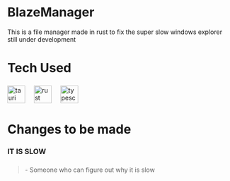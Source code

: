 # BlazeManager
<p align="left">This is a file manager made in rust to fix the super slow windows explorer still under development</p>

<h1 align="left">Tech Used</h1>

###

<div align="left">
  <img src="https://skillicons.dev/icons?i=tauri" height="40" alt="tauri logo"  />
  <img width="12" />
  <img src="https://skillicons.dev/icons?i=rust" height="40" alt="rust logo"  />
  <img width="12" />
  <img src="https://skillicons.dev/icons?i=ts" height="40" alt="typescript logo"  />
</div>


<h1 align="left">Changes to be made</h1>

###

<h3 align="left">IT IS SLOW</h3>

###

> <p align="left">- Someone who can figure out why it is slow</p>

###
